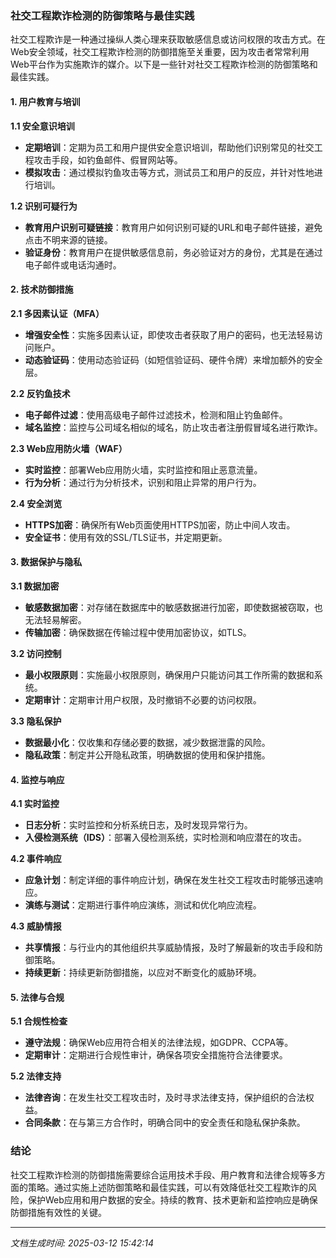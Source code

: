 ### 社交工程欺诈检测的防御策略与最佳实践

社交工程欺诈是一种通过操纵人类心理来获取敏感信息或访问权限的攻击方式。在Web安全领域，社交工程欺诈检测的防御措施至关重要，因为攻击者常常利用Web平台作为实施欺诈的媒介。以下是一些针对社交工程欺诈检测的防御策略和最佳实践。

#### 1. 用户教育与培训

**1.1 安全意识培训**
- **定期培训**：定期为员工和用户提供安全意识培训，帮助他们识别常见的社交工程攻击手段，如钓鱼邮件、假冒网站等。
- **模拟攻击**：通过模拟钓鱼攻击等方式，测试员工和用户的反应，并针对性地进行培训。

**1.2 识别可疑行为**
- **教育用户识别可疑链接**：教育用户如何识别可疑的URL和电子邮件链接，避免点击不明来源的链接。
- **验证身份**：教育用户在提供敏感信息前，务必验证对方的身份，尤其是在通过电子邮件或电话沟通时。

#### 2. 技术防御措施

**2.1 多因素认证（MFA）**
- **增强安全性**：实施多因素认证，即使攻击者获取了用户的密码，也无法轻易访问账户。
- **动态验证码**：使用动态验证码（如短信验证码、硬件令牌）来增加额外的安全层。

**2.2 反钓鱼技术**
- **电子邮件过滤**：使用高级电子邮件过滤技术，检测和阻止钓鱼邮件。
- **域名监控**：监控与公司域名相似的域名，防止攻击者注册假冒域名进行欺诈。

**2.3 Web应用防火墙（WAF）**
- **实时监控**：部署Web应用防火墙，实时监控和阻止恶意流量。
- **行为分析**：通过行为分析技术，识别和阻止异常的用户行为。

**2.4 安全浏览**
- **HTTPS加密**：确保所有Web页面使用HTTPS加密，防止中间人攻击。
- **安全证书**：使用有效的SSL/TLS证书，并定期更新。

#### 3. 数据保护与隐私

**3.1 数据加密**
- **敏感数据加密**：对存储在数据库中的敏感数据进行加密，即使数据被窃取，也无法轻易解密。
- **传输加密**：确保数据在传输过程中使用加密协议，如TLS。

**3.2 访问控制**
- **最小权限原则**：实施最小权限原则，确保用户只能访问其工作所需的数据和系统。
- **定期审计**：定期审计用户权限，及时撤销不必要的访问权限。

**3.3 隐私保护**
- **数据最小化**：仅收集和存储必要的数据，减少数据泄露的风险。
- **隐私政策**：制定并公开隐私政策，明确数据的使用和保护措施。

#### 4. 监控与响应

**4.1 实时监控**
- **日志分析**：实时监控和分析系统日志，及时发现异常行为。
- **入侵检测系统（IDS）**：部署入侵检测系统，实时检测和响应潜在的攻击。

**4.2 事件响应**
- **应急计划**：制定详细的事件响应计划，确保在发生社交工程攻击时能够迅速响应。
- **演练与测试**：定期进行事件响应演练，测试和优化响应流程。

**4.3 威胁情报**
- **共享情报**：与行业内的其他组织共享威胁情报，及时了解最新的攻击手段和防御策略。
- **持续更新**：持续更新防御措施，以应对不断变化的威胁环境。

#### 5. 法律与合规

**5.1 合规性检查**
- **遵守法规**：确保Web应用符合相关的法律法规，如GDPR、CCPA等。
- **定期审计**：定期进行合规性审计，确保各项安全措施符合法律要求。

**5.2 法律支持**
- **法律咨询**：在发生社交工程攻击时，及时寻求法律支持，保护组织的合法权益。
- **合同条款**：在与第三方合作时，明确合同中的安全责任和隐私保护条款。

### 结论

社交工程欺诈检测的防御措施需要综合运用技术手段、用户教育和法律合规等多方面的策略。通过实施上述防御策略和最佳实践，可以有效降低社交工程欺诈的风险，保护Web应用和用户数据的安全。持续的教育、技术更新和监控响应是确保防御措施有效性的关键。

---

*文档生成时间: 2025-03-12 15:42:14*



















